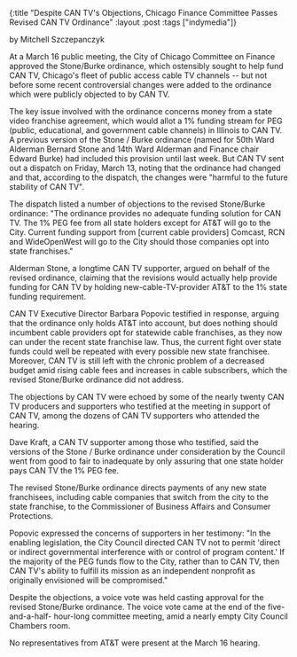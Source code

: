 {:title "Despite CAN TV's Objections, Chicago Finance Committee Passes Revised CAN TV Ordinance"
:layout :post
:tags  ["indymedia"]}

by Mitchell Szczepanczyk  
  
At a March 16 public meeting, the City of Chicago Committee on Finance
approved the Stone/Burke ordinance, which ostensibly sought to help fund CAN
TV, Chicago's fleet of public access cable TV channels -- but not before some
recent controversial changes were added to the ordinance which were publicly
objected to by CAN TV.  
  
The key issue involved with the ordinance concerns money from a state video
franchise agreement, which would allot a 1% funding stream for PEG (public,
educational, and government cable channels) in Illinois to CAN TV. A previous
version of the Stone / Burke ordinance (named for 50th Ward Alderman Bernard
Stone and 14th Ward Alderman and Finance chair Edward Burke) had included this
provision until last week. But CAN TV sent out a dispatch on Friday, March 13,
noting that the ordinance had changed and that, according to the dispatch, the
changes were "harmful to the future stability of CAN TV".  
  
The dispatch listed a number of objections to the revised Stone/Burke
ordinance: "The ordinance provides no adequate funding solution for CAN TV.
The 1% PEG fee from all state holders except for AT&T will go to the City.
Current funding support from [current cable providers] Comcast, RCN and
WideOpenWest will go to the City should those companies opt into state
franchises."  
  
Alderman Stone, a longtime CAN TV supporter, argued on behalf of the revised
ordinance, claiming that the revisions would actually help provide funding for
CAN TV by holding new-cable-TV-provider AT&T to the 1% state funding
requirement.  
  
CAN TV Executive Director Barbara Popovic testified in response, arguing that
the ordinance only holds AT&T into account, but does nothing should incumbent
cable providers opt for statewide cable franchises, as they now can under the
recent state franchise law. Thus, the current fight over state funds could
well be repeated with every possible new state franchisee. Moreover, CAN TV is
still left with the chronic problem of a decreased budget amid rising cable
fees and increases in cable subscribers, which the revised Stone/Burke
ordinance did not address.  
  
The objections by CAN TV were echoed by some of the nearly twenty CAN TV
producers and supporters who testified at the meeting in support of CAN TV,
among the dozens of CAN TV supporters who attended the hearing.  
  
Dave Kraft, a CAN TV supporter among those who testified, said the versions of
the Stone / Burke ordinance under consideration by the Council went from good
to fair to inadequate by only assuring that one state holder pays CAN TV the
1% PEG fee.  
  
The revised Stone/Burke ordinance directs payments of any new state
franchisees, including cable companies that switch from the city to the state
franchise, to the Commissioner of Business Affairs and Consumer Protections.  
  
Popovic expressed the concerns of supporters in her testimony: "In the
enabling legislation, the City Council directed CAN TV not to permit 'direct
or indirect governmental interference with or control of program content.' If
the majority of the PEG funds flow to the City, rather than to CAN TV, then
CAN TV's ability to fulfill its mission as an independent nonprofit as
originally envisioned will be compromised."  
  
Despite the objections, a voice vote was held casting approval for the revised
Stone/Burke ordinance. The voice vote came at the end of the five-and-a-half-
hour-long committee meeting, amid a nearly empty City Council Chambers room.  
  
No representatives from AT&T were present at the March 16 hearing.

